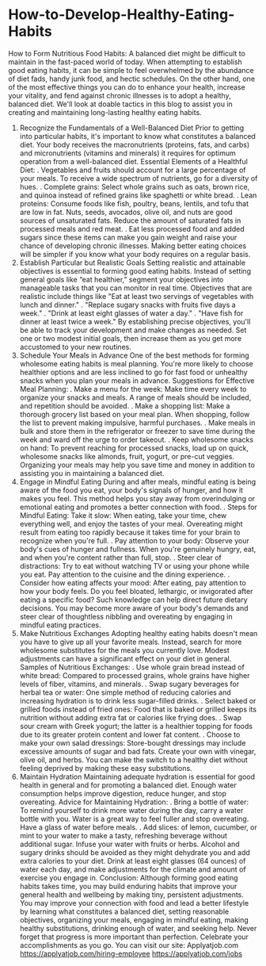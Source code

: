 # How-to-Develop-Healthy-Eating-Habits
How to Form Nutritious Food Habits:
A balanced diet might be difficult to maintain in the fast-paced world of today. When attempting to establish good eating habits, it can be simple to feel overwhelmed by the abundance of diet fads, handy junk food, and hectic schedules. On the other hand, one of the most effective things you can do to enhance your health, increase your vitality, and fend against chronic illnesses is to adopt a healthy, balanced diet. We'll look at doable tactics in this blog to assist you in creating and maintaining long-lasting healthy eating habits.
1. Recognize the Fundamentals of a Well-Balanced Diet
Prior to getting into particular habits, it's important to know what constitutes a balanced diet. Your body receives the macronutrients (proteins, fats, and carbs) and micronutrients (vitamins and minerals) it requires for optimum operation from a well-balanced diet.
Essential Elements of a Healthful Diet:
. Vegetables and fruits should account for a large percentage of your meals. To receive a wide spectrum of nutrients, go for a diversity of hues.
. Complete grains: Select whole grains such as oats, brown rice, and quinoa instead of refined grains like spaghetti or white bread.
. Lean proteins: Consume foods like fish, poultry, beans, lentils, and tofu that are low in fat.
Nuts, seeds, avocados, olive oil, and nuts are good sources of unsaturated fats. Reduce the amount of saturated fats in processed meals and red meat.
. Eat less processed food and added sugars since these items can make you gain weight and raise your chance of developing chronic illnesses.
Making better eating choices will be simpler if you know what your body requires on a regular basis.
2. Establish Particular but Realistic Goals
Setting realistic and attainable objectives is essential to forming good eating habits. Instead of setting general goals like “eat healthier,” segment your objectives into manageable tasks that you can monitor in real time.
Objectives that are realistic include things like "Eat at least two servings of vegetables with lunch and dinner."
. "Replace sugary snacks with fruits five days a week."
. "Drink at least eight glasses of water a day."
. "Have fish for dinner at least twice a week."
By establishing precise objectives, you'll be able to track your development and make changes as needed. Set one or two modest initial goals, then increase them as you get more accustomed to your new routines.
3. Schedule Your Meals in Advance
One of the best methods for forming wholesome eating habits is meal planning. You're more likely to choose healthier options and are less inclined to go for fast food or unhealthy snacks when you plan your meals in advance.
Suggestions for Effective Meal Planning:
. Make a menu for the week: Make time every week to organize your snacks and meals. A range of meals should be included, and repetition should be avoided.
. Make a shopping list: Make a thorough grocery list based on your meal plan. When shopping, follow the list to prevent making impulsive, harmful purchases.
. Make meals in bulk and store them in the refrigerator or freezer to save time during the week and ward off the urge to order takeout.
. Keep wholesome snacks on hand: To prevent reaching for processed snacks, load up on quick, wholesome snacks like almonds, fruit, yogurt, or pre-cut veggies.
Organizing your meals may help you save time and money in addition to assisting you in maintaining a balanced diet.
4. Engage in Mindful Eating
During and after meals, mindful eating is being aware of the food you eat, your body's signals of hunger, and how it makes you feel. This method helps you stay away from overindulging or emotional eating and promotes a better connection with food.
. Steps for Mindful Eating: Take it slow: When eating, take your time, chew everything well, and enjoy the tastes of your meal. Overeating might result from eating too rapidly because it takes time for your brain to recognize when you're full.
. Pay attention to your body: Observe your body's cues of hunger and fullness. When you're genuinely hungry, eat, and when you're content rather than full, stop.
. Steer clear of distractions: Try to eat without watching TV or using your phone while you eat. Pay attention to the cuisine and the dining experience.
. Consider how eating affects your mood: After eating, pay attention to how your body feels. Do you feel bloated, lethargic, or invigorated after eating a specific food? Such knowledge can help direct future dietary decisions.
You may become more aware of your body's demands and steer clear of thoughtless nibbling and overeating by engaging in mindful eating practices.
5. Make Nutritious Exchanges
Adopting healthy eating habits doesn't mean you have to give up all your favorite meals. Instead, search for more wholesome substitutes for the meals you currently love. Modest adjustments can have a significant effect on your diet in general.
Samples of Nutritious Exchanges:
. Use whole grain bread instead of white bread: Compared to processed grains, whole grains have higher levels of fiber, vitamins, and minerals.
. Swap sugary beverages for herbal tea or water: One simple method of reducing calories and increasing hydration is to drink less sugar-filled drinks.
. Select baked or grilled foods instead of fried ones: Food that is baked or grilled keeps its nutrition without adding extra fat or calories like frying does.
. Swap sour cream with Greek yogurt; the latter is a healthier topping for foods due to its greater protein content and lower fat content.
. Choose to make your own salad dressings: Store-bought dressings may include excessive amounts of sugar and bad fats. Create your own with vinegar, olive oil, and herbs.
You can make the switch to a healthy diet without feeling deprived by making these easy substitutions.
6. Maintain Hydration
Maintaining adequate hydration is essential for good health in general and for promoting a balanced diet. Enough water consumption helps improve digestion, reduce hunger, and stop overeating.
Advice for Maintaining Hydration:
. Bring a bottle of water: To remind yourself to drink more water during the day, carry a water bottle with you.
Water is a great way to feel fuller and stop overeating. Have a glass of water before meals.
. Add slices: of lemon, cucumber, or mint to your water to make a tasty, refreshing beverage without additional sugar. Infuse your water with fruits or herbs.
Alcohol and sugary drinks should be avoided as they might dehydrate you and add extra calories to your diet.
Drink at least eight glasses (64 ounces) of water each day, and make adjustments for the climate and amount of exercise you engage in.
Conclusion:
Although forming good eating habits takes time, you may build enduring habits that improve your general health and wellbeing by making tiny, persistent adjustments. You may improve your connection with food and lead a better lifestyle by learning what constitutes a balanced diet, setting reasonable objectives, organizing your meals, engaging in mindful eating, making healthy substitutions, drinking enough of water, and seeking help. Never forget that progress is more important than perfection. Celebrate your accomplishments as you go.
You can visit our site: Applyatjob.com
https://applyatjob.com/hiring-employee
https://applyatjob.com/jobs
